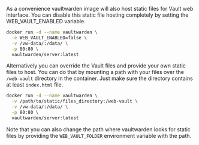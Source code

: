 As a convenience vaultwarden image will also host static files for Vault web interface. You can disable this static file hosting completely by setting the WEB_VAULT_ENABLED variable.

```sh
docker run -d --name vaultwarden \
  -e WEB_VAULT_ENABLED=false \
  -v /vw-data/:/data/ \
  -p 80:80 \
  vaultwarden/server:latest
```
Alternatively you can override the Vault files and provide your own static files to host. You can do that by mounting a path with your files over the `/web-vault` directory in the container. Just make sure the directory contains at least `index.html` file.

```sh
docker run -d --name vaultwarden \
  -v /path/to/static/files_directory:/web-vault \
  -v /vw-data/:/data/ \
  -p 80:80 \
  vaultwarden/server:latest
```

Note that you can also change the path where vaultwarden looks for static files by providing the `WEB_VAULT_FOLDER` environment variable with the path.